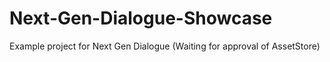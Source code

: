 # Next-Gen-Dialogue-Showcase
Example project for Next Gen Dialogue (Waiting for approval of AssetStore)
